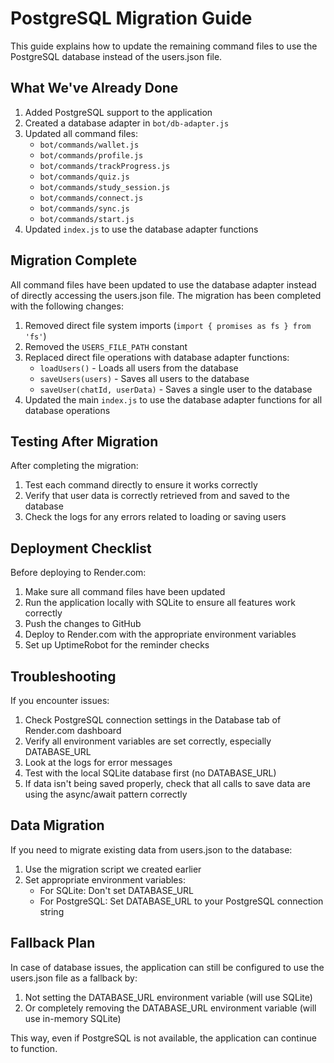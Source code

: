# PostgreSQL Migration Guide

This guide explains how to update the remaining command files to use the PostgreSQL database instead of the users.json file.

## What We've Already Done

1. Added PostgreSQL support to the application
2. Created a database adapter in `bot/db-adapter.js`
3. Updated all command files:
   - `bot/commands/wallet.js`
   - `bot/commands/profile.js` 
   - `bot/commands/trackProgress.js`
   - `bot/commands/quiz.js`
   - `bot/commands/study_session.js`
   - `bot/commands/connect.js`
   - `bot/commands/sync.js`
   - `bot/commands/start.js`
4. Updated `index.js` to use the database adapter functions

## Migration Complete

All command files have been updated to use the database adapter instead of directly accessing the users.json file. The migration has been completed with the following changes:

1. Removed direct file system imports (`import { promises as fs } from 'fs'`)
2. Removed the `USERS_FILE_PATH` constant
3. Replaced direct file operations with database adapter functions:
   - `loadUsers()` - Loads all users from the database
   - `saveUsers(users)` - Saves all users to the database
   - `saveUser(chatId, userData)` - Saves a single user to the database
4. Updated the main `index.js` to use the database adapter functions for all database operations

## Testing After Migration

After completing the migration:

1. Test each command directly to ensure it works correctly
2. Verify that user data is correctly retrieved from and saved to the database
3. Check the logs for any errors related to loading or saving users

## Deployment Checklist

Before deploying to Render.com:

1. Make sure all command files have been updated
2. Run the application locally with SQLite to ensure all features work correctly
3. Push the changes to GitHub
4. Deploy to Render.com with the appropriate environment variables
5. Set up UptimeRobot for the reminder checks

## Troubleshooting

If you encounter issues:

1. Check PostgreSQL connection settings in the Database tab of Render.com dashboard
2. Verify all environment variables are set correctly, especially DATABASE_URL
3. Look at the logs for error messages
4. Test with the local SQLite database first (no DATABASE_URL) 
5. If data isn't being saved properly, check that all calls to save data are using the async/await pattern correctly

## Data Migration

If you need to migrate existing data from users.json to the database:

1. Use the migration script we created earlier
2. Set appropriate environment variables:
   - For SQLite: Don't set DATABASE_URL
   - For PostgreSQL: Set DATABASE_URL to your PostgreSQL connection string

## Fallback Plan

In case of database issues, the application can still be configured to use the users.json file as a fallback by:

1. Not setting the DATABASE_URL environment variable (will use SQLite)
2. Or completely removing the DATABASE_URL environment variable (will use in-memory SQLite)

This way, even if PostgreSQL is not available, the application can continue to function. 